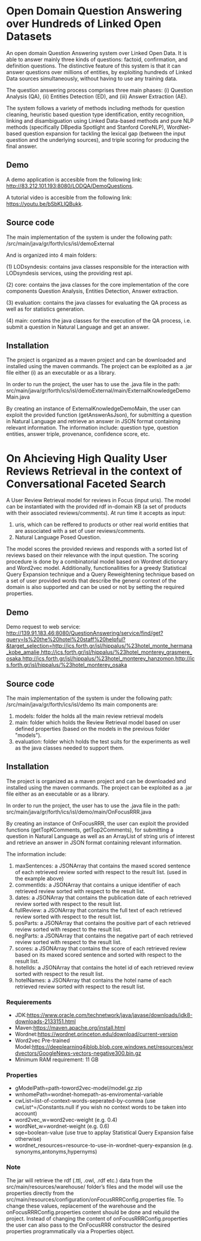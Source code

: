 # Open Domain Question Answering over Hundreds of Linked Open Datasets

An open domain Question Answering system over Linked Open Data. 
It is able to answer mainly three kinds of questions: factoid, confirmation, and definition questions. 
The distinctive feature of this system is that it can answer questions over millions of entities, by exploiting 
hundreds of Linked Data sources simultaneously, without having to use any training data.
	
The question answering process comprises three main phases: (i) Question Analysis (QA), (ii) Entities Detection (ED), 
and (iii) Answer Extraction (AE).

The system follows a variety of methods including methods for question cleaning, heuristic based question type identification,
 entity recognition, linking and disambiguation using Linked Data-based methods and pure NLP methods (specifically DBpedia Spotlight
and Stanford CoreNLP), WordNet-based question expansion for tackling the lexical gap (between the input question and the underlying sources),
 and triple scoring for producing the final answer.	

## Demo

A demo application is accesible from the following link: http://83.212.101.193:8080/LODQA/DemoQuestions.

A tutorial video is accesible from the following link: https://youtu.be/bSbKLlQBukk.

 
## Source code

The main implementation of the system is under the following path: /src/main/java/gr/forth/ics/isl/demoExternal

And is organized into 4 main folders: 

(1) LODsyndesis: contains java classes responsible for the interaction with LODsyndesis services, using the providing rest api.

(2) core: contains the java classes for the core implementation of the core components Question Analysis, Entities Detection, Answer extraction.

(3)	evaluation: contains the java classes for evaluating the QA process as well as for statistics generation.

(4) main: contains the java classes for the execution of the QA process, i.e. submit a question in Natural Language and get an answer.

## Installation

The project is organized as a maven project and can be downloaded and installed using the maven commands.
The project can be exploited as a .jar file either (i) as an executable or as a library. 

In order to run the project, the user has to use the .java file in the path:
src/main/java/gr/forth/ics/isl/demoExternal/main/ExternalKnowledgeDemoMain.java

By creating an instance of ExternalKnowledgeDemoMain, the user can exploit the provided function (getAnswerAsJson),
for submitting a question in Natural Language and retrieve an answer in JSON format containing relevant information.
The information include: question type, question entities, answer triple, provenance, confidence score, etc.
 

# On Ahcieving High Quality User Reviews Retrieval in the context of Conversational Faceted Search
A User Review Retrieval model for reviews in Focus (input uris).
The model can be instantiated with the provided rdf in-domain KB (a set of products with their associated reviews/comments).
At run time it accepts as input: 
 1) uris, which can be reffered to products or other real world entities that are associated with a set of user reviews/comments.
 2) Natural Language Posed Question.

The model scores the provided reviews and responds with a sorted list of reviews based on their relevance with the input question.
The scoring procedure is done by a combinatorial model based on Wordnet dictionary and Word2vec model. Additionally, functionallities for
a greedy Statistical Query Expansion technique and a Query Reweightening technique based on a set of user provided words that describe the general context of the domain is also supported and can be used or not by setting the required properties.  

## Demo
Demo request to web service:
http://139.91.183.46:8080/QuestionAnswering/service/find/get?query=Is%20the%20hotel%20staff%20helpful?&target_selection=http://ics.forth.gr/isl/hippalus/%23hotel_monte_hermana_kobe_amalie,http://ics.forth.gr/isl/hippalus/%23hotel_monterey_grasmere_osaka,http://ics.forth.gr/isl/hippalus/%23hotel_monterey_hanzomon,http://ics.forth.gr/isl/hippalus/%23hotel_monterey_osaka

## Source code
The main implementation of the system is under the following path: /src/main/java/gr/forth/ics/isl/demo
Its main components are:
 1) models: folder the holds all the main review retrieval models
 2) main: folder which holds the Review Retrieval model based on user defined properties (based on the models in the previous folder "models").
 3) evaluation: folder which holds the test suits for the experiments as well as the java classes needed to support them.
 
## Installation
The project is organized as a maven project and can be downloaded and installed using the maven commands.
The project can be exploited as a .jar file either as an executable or as a library. 

In order to run the project, the user has to use the .java file in the path:
src/main/java/gr/forth/ics/isl/demo/main/OnFocusRRR.java

By creating an instance of OnFocusRRR, the user can exploit the provided functions (getTopKComments, getTop2Comments),
for submitting a question in Natural Language as well as an ArrayList of string uris of interest and retrieve an answer in JSON format containing relevant information.

The information include:
 1) maxSentences: a JSONArray that contains the maxed scored sentence of each retrieved review sorted with respect to the result list. (used in the example above)
 2) commentIds: a JSONArray that contains  a unique identifier of each retrieved review sorted with respect to the result list.
 3) dates: a JSONArray that contains the publication date of each retrieved review sorted with respect to the result list.
 4) fullReview: a JSONArray that contains the full text of each retrieved review sorted with respect to the result list.
 5) posParts: a JSONArray that contains the positive part of each retrieved review sorted with respect to the result list.
 6) negParts: a JSONArray that contains the negative part  of each retrieved review sorted with respect to the result list.
 7) scores: a JSONArray that contains the score of each retrieved review based on its maxed scored sentence and sorted with respect to the result list.
 8) hotelIds: a JSONArray that contains the hotel id of each retrieved review sorted with respect to the result list.
 9) hotelNames: a JSONArray that contains the hotel name of each retrieved review sorted with respect to the result list.

### Requierements
 - JDK:https://www.oracle.com/technetwork/java/javase/downloads/jdk8-downloads-2133151.html
 - Maven:https://maven.apache.org/install.html
 - Wordnet:https://wordnet.princeton.edu/download/current-version
 - Word2vec Pre-trained Model:https://deeplearning4jblob.blob.core.windows.net/resources/wordvectors/GoogleNews-vectors-negative300.bin.gz
 - Minimum RAM requirement: 11 GB

### Properties
 - gModelPath=path-toword2vec-model/model.gz.zip
 - wnhomePath=wordnet-homepath-as-enviromental-variable
 - cwList=list-of-context-words-seperated-by-comma (use cwList^=/Constants.null if you wish no context words to be taken into account)
 - word2vec_w=word2vec-weight (e.g. 0.4)
 - wordNet_w=wordnet-weight (e.g. 0.6)
 - sqe=boolean-value (use true to applay Statistical Query Expansion false otherwise)
 - wordnet_resources=resource-to-use-in-wordnet-query-expansion (e.g. synonyms,antonyms,hypernyms)
	
### Note
The jar will retrieve the rdf (.ttl, .owl, .rdf etc.) data from the src/main/resources/warehouse/ folder’s files and the model will use the properties directly from the src/main/resources/configuration/onFocusRRRConfig.properties file. To change these values, replacement of the warehouse and the onFocusRRRConfig.properties content should be done and rebuild the project. Instead of changing the content of onFocusRRRConfig.properties the user can also pass to the OnFocusRRR constructor the desired properties programmatically via a Properties object.
